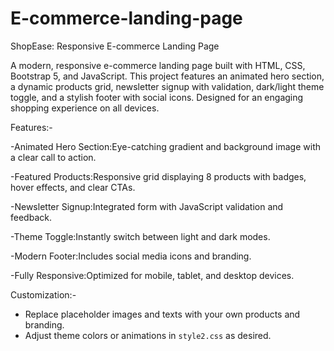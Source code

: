 # E-commerce-landing-page

ShopEase: Responsive E-commerce Landing Page

A modern, responsive e-commerce landing page built with HTML, CSS, Bootstrap 5, and JavaScript. This project features an animated hero section, a dynamic products grid, newsletter signup with validation, dark/light theme toggle, and a stylish footer with social icons. Designed for an engaging shopping experience on all devices.

Features:-

-Animated Hero Section:Eye-catching gradient and background image with a clear call to action.

-Featured Products:Responsive grid displaying 8 products with badges, hover effects, and clear CTAs.

-Newsletter Signup:Integrated form with JavaScript validation and feedback.

-Theme Toggle:Instantly switch between light and dark modes.

-Modern Footer:Includes social media icons and branding.    

-Fully Responsive:Optimized for mobile, tablet, and desktop devices.

Customization:-

- Replace placeholder images and texts with your own products and branding.
- Adjust theme colors or animations in `style2.css` as desired.

